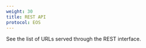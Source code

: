 ```yaml
---
weight: 30
title: REST API
protocol: EOS
---
```


See the list of URLs served through the REST interface.

